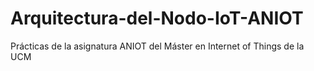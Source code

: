 # Arquitectura-del-Nodo-IoT-ANIOT
Prácticas de la asignatura ANIOT del Máster en Internet of Things de la UCM
